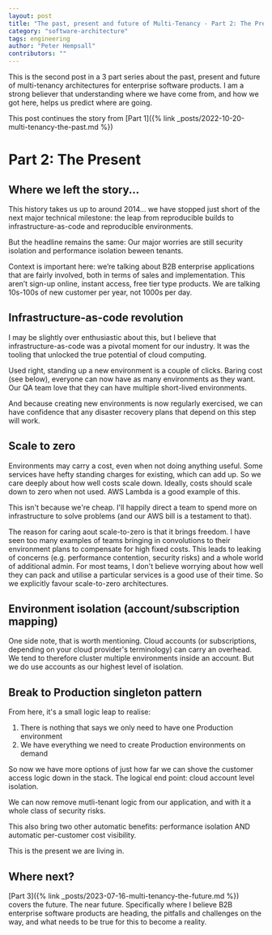 ```yaml
---
layout: post
title: "The past, present and future of Multi-Tenancy - Part 2: The Present"
category: "software-architecture"
tags: engineering
author: "Peter Hempsall"
contributors: ""
---
```


This is the second post in a 3 part series about the past, present and future of multi-tenancy architectures for enterprise software products. I am a strong believer that understanding where we have come from, and how we got here, helps us predict where are going.

This post continues the story from [Part 1]({% link _posts/2022-10-20-multi-tenancy-the-past.md %})

# Part 2: The Present

## Where we left the story... 
This history takes us up to around 2014... we have stopped just short of the next major technical milestone: the leap from reproducible builds to infrastructure-as-code and reproducible environments. 

But the headline remains the same: Our major worries are still security isolation and performance isolation beween tenants.

Context is important here: we’re talking about B2B enterprise applications that are fairly involved, both in terms of sales and implementation. This aren’t sign-up online, instant access, free tier type products. We are talking 10s-100s of new customer per year, not 1000s per day.

## Infrastructure-as-code revolution
I may be slightly over enthusiastic about this, but I believe that infrastructure-as-code was a pivotal moment for our industry. It was the tooling that unlocked the true potential of cloud computing.

Used right, standing up a new environment is a couple of clicks. Baring cost (see below), everyone can now have as many environments as they want. Our QA team love that they can have multiple short-lived environments. 

And because creating new environments is now regularly exercised, we can have confidence that any disaster recovery plans that depend on this step will work.

## Scale to zero
Environments may carry a cost, even when not doing anything useful. Some services have hefty standing charges for existing, which can add up. So we care deeply about how well costs scale down. Ideally, costs should scale down to zero when not used. AWS Lambda is a good example of this. 

This isn't because we're cheap. I'll happily direct a team to spend more on infrastructure to solve problems (and our AWS bill is a testament to that).

The reason for caring aout scale-to-zero is that it brings freedom. I have seen too many examples of teams bringing in convolutions to their environment plans to compensate for high fixed costs. This leads to leaking of concerns (e.g. performance contention, security risks) and a whole world of additional admin. For most teams, I don't believe worrying about how well they can pack and utilise a particular services is a good use of their time. So we explicitly favour scale-to-zero architectures. 

## Environment isolation (account/subscription mapping)
One side note, that is worth mentioning. Cloud accounts (or subscriptions, depending on your cloud provider's terminology) can carry an overhead. We tend to therefore cluster multiple environments inside an account. But we do use accounts as our highest level of isolation. 

## Break to Production singleton pattern
From here, it's a small logic leap to realise:
1. There is nothing that says we only need to have one Production environment
2. We have everything we need to create Production environments on demand

So now we have more options of just how far we can shove the customer access logic down in the stack. The logical end point: cloud account level isolation. 

We can now remove mutli-tenant logic from our application, and with it a whole class of security risks. 

This also bring two other automatic benefits: performance isolation AND automatic per-customer cost visibility.

This is the present we are living in.

## Where next?
[Part 3]({% link _posts/2023-07-16-multi-tenancy-the-future.md %}) covers the future. The near future. Specifically where I believe B2B enterprise software products are heading, the pitfalls and challenges on the way, and what needs to be true for this to become a reality.




